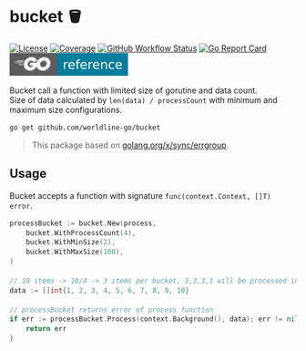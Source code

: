 # bucket 🪣

[![License](https://img.shields.io/github/license/worldline-go/bucket?color=red&style=flat-square)](https://raw.githubusercontent.com/worldline-go/bucket/main/LICENSE)
[![Coverage](https://img.shields.io/sonar/coverage/worldline-go_bucket?logo=sonarcloud&server=https%3A%2F%2Fsonarcloud.io&style=flat-square)](https://sonarcloud.io/summary/overall?id=worldline-go_bucket)
[![GitHub Workflow Status](https://img.shields.io/github/actions/workflow/status/worldline-go/bucket/test.yml?branch=main&logo=github&style=flat-square&label=ci)](https://github.com/worldline-go/bucket/actions)
[![Go Report Card](https://goreportcard.com/badge/github.com/worldline-go/bucket?style=flat-square)](https://goreportcard.com/report/github.com/worldline-go/bucket)
[![Go PKG](https://raw.githubusercontent.com/worldline-go/guide/main/badge/custom/reference.svg)](https://pkg.go.dev/github.com/worldline-go/bucket)

Bucket call a function with limited size of gorutine and data count.  
Size of data calculated by `len(data) / processCount` with minimum and maximum size configurations.

```sh
go get github.com/worldline-go/bucket
```

> This package based on [golang.org/x/sync/errgroup](https://pkg.go.dev/golang.org/x/sync/errgroup).

## Usage

Bucket accepts a function with signature `func(context.Context, []T) error`.

```go
processBucket := bucket.New(process,
    bucket.WithProcessCount(4),
    bucket.WithMinSize(2),
    bucket.WithMaxSize(100),
)

// 10 items -> 10/4 -> 3 items per bucket, 3,3,3,1 will be processed in 4 gorutine
data := []int{1, 2, 3, 4, 5, 6, 7, 8, 9, 10}

// processBucket returns error of process function
if err := processBucket.Process(context.Background(), data); err != nil {
    return err
}
```
